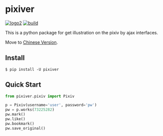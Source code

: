 pixiver
=======

[![logo2](https://img.shields.io/badge/pypi-0.0.8.0220-blue.svg)](https://pypi.org/project/pixiver/)
[![build](https://travis-ci.org/darkchii/pixiver.svg?branch=master)](https://travis-ci.org/darkchii/pixiver)

This is a python package for get illustration on the pixiv by ajax interfaces.

Move to [Chinese Version](README-cn.md).

Install
-------

`$ pip install -U pixiver`

Quick Start
-----------

```python
from pixiver.pixiv import Pixiv

p = Pixiv(username='user', password='pw')
pw = p.works(73225282)
pw.mark()
pw.like()
pw.bookmark()
pw.save_original()
```